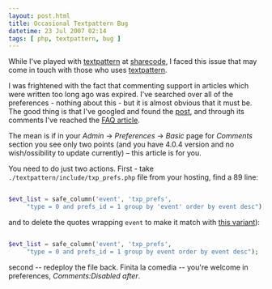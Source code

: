 ```yaml
---
layout: post.html
title: Occasional Textpattern Bug
datetime: 23 Jul 2007 02:14
tags: [ php, textpattern, bug ]
---
```


While I've played with [textpattern](http://textpattern.org/) at [sharecode](http://sharedcode.info/), I faced this issue that may come in touch with those who uses [textpattern](http://textpattern.org/).

I was frightened with the fact that commenting support in articles which were written too long ago was expired. I've searched over all of the preferences - nothing about this - but it is almost obvious that it must be. The good thing is that I've googled and found the [post](http://hari.literaryforums.org/2007/04/22/textpattern-review/), and through its comments I've reached the [FAQ article](http://textpattern.com/faq/257/comment-preferences-are-missing).

The mean is if in your _Admin_ -> _Preferences_ -> _Basic_ page for _Comments_ section you see only two points (and you have 4.0.4 version and no wish/ossibility to update currently) – this article is for you.

You need to do just two actions. First - take `./textpattern/include/txp_prefs.php` file from your hosting, find a 89 line:

``` php

$evt_list = safe_column('event', 'txp_prefs',
     "type = 0 and prefs_id = 1 group by 'event' order by event desc");

```

and to delete the quotes wrapping `event` to make it match with [this variant](http://dev.textpattern.com/browser/development/4.0/textpattern/include/txp_prefs.php?rev=2156#L89)):

``` php

$evt_list = safe_column('event', 'txp_prefs',
     "type = 0 and prefs_id = 1 group by event order by event desc");

```

second -- redeploy the file back. Finita la comedia -- you're welcome in preferences,  _Comments:Disabled after_.

